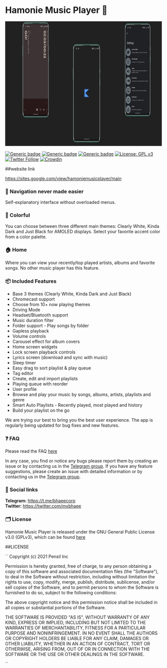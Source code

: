 # Hamonie Music Player 🎵
<img src="https://raw.githubusercontent.com/mxbhaee/Hamonie/master/hamonie.jpg" width="1080" height="400">

[![Generic badge](https://img.shields.io/badge/Platform-Android-green.svg)](https://github.com/mxbhaee/Hamonie)
[![Generic badge](https://img.shields.io/badge/minSdkVersion-21-green.svg)](https://github.com/mxbhaee/Hamonie)
[![Generic badge](https://img.shields.io/badge/Download-Google_Play-green.svg)](https://play.google.com/store/apps/details?id=com.hamonie&hl=en_IN)
[![License: GPL v3](https://img.shields.io/badge/License-GPL%20v3-blue.svg)](https://github.com/RetroMusicPlayer/RetroMusicPlayer/blob/master/LICENSE.md)
[![Twitter Follow](https://img.shields.io/twitter/follow/MxBhaee?style=social)](https://twitter.com/MxBhaee)
[![Crowdin](https://badges.crowdin.net/retromusicplayer/localized.svg)](https://crowdin.com/project/retromusicplayer)

##website link

https://sites.google.com/view/hamoniemusicplayer/main


### 🧭 Navigation never made easier 
Self-explanatory interface without overloaded menus.

### 🎨 Colorful
You can choose between three different main themes: Clearly White, Kinda
Dark and Just Black for AMOLED displays. Select your favorite accent
color from a color palette.

### 🏠 Home
Where you can view your recently/top played artists, albums and
favorite songs. No other music player has this feature.

### 📦 Included Features
-  Base 3 themes (Clearly White, Kinda Dark and Just Black)
-  Chromecast support
-  Choose from 10+ now playing themes
-  Driving Mode
-  Headset/Bluetooth support
-  Music duration filter
-  Folder support - Play songs by folder
-  Gapless playback
-  Volume controls
-  Carousel effect for album covers
-  Home screen widgets
-  Lock screen playback controls
-  Lyrics screen (download and sync with music)
-  Sleep timer
-  Easy drag to sort playlist & play queue
-  Tag editor
-  Create, edit and import playlists
-  Playing queue with reorder
-  User profile
-  Browse and play your music by songs, albums, artists, playlists and genre
-  Smart Auto Playlists - Recently played, most played and history
-  Build your playlist on the go


We are trying our best to bring you the best user experience. The app is regularly being updated for bug fixes and new features.

### ❓ FAQ
Please read the FAQ [here](https://retromusic.app/faq.html)

In any case, you find or notice any bugs please report them by creating an issue or by contacting us in the [Telegram group](https://t.me/bhaeecorp).
If you have any feature suggestions, please create an issue with detailed information or by contacting us in the [Telegram group](https://t.me/bhaeecorp).

### 🔗 Social links
**Telegram:** https://t.me/bhaeecorp <br>
**Twitter:** https://twitter.com/mxbhaee <br>

### 🗂️ License

Hamonie Music Player is released under the GNU General Public License v3.0
(GPLv3), which can be found [here](LICENSE.md)

##LICENSE

``
Copyright (c) 2021 Pensil Inc

Permission is hereby granted, free of charge, to any person obtaining a copy
of this software and associated documentation files (the "Software"), to deal
in the Software without restriction, including without limitation the rights
to use, copy, modify, merge, publish, distribute, sublicense, and/or sell
copies of the Software, and to permit persons to whom the Software is
furnished to do so, subject to the following conditions:

The above copyright notice and this permission notice shall be included in all
copies or substantial portions of the Software.

THE SOFTWARE IS PROVIDED "AS IS", WITHOUT WARRANTY OF ANY KIND, EXPRESS OR
IMPLIED, INCLUDING BUT NOT LIMITED TO THE WARRANTIES OF MERCHANTABILITY,
FITNESS FOR A PARTICULAR PURPOSE AND NONINFRINGEMENT. IN NO EVENT SHALL THE
AUTHORS OR COPYRIGHT HOLDERS BE LIABLE FOR ANY CLAIM, DAMAGES OR OTHER
LIABILITY, WHETHER IN AN ACTION OF CONTRACT, TORT OR OTHERWISE, ARISING FROM,
OUT OF OR IN CONNECTION WITH THE SOFTWARE OR THE USE OR OTHER DEALINGS IN THE
SOFTWARE.

``
